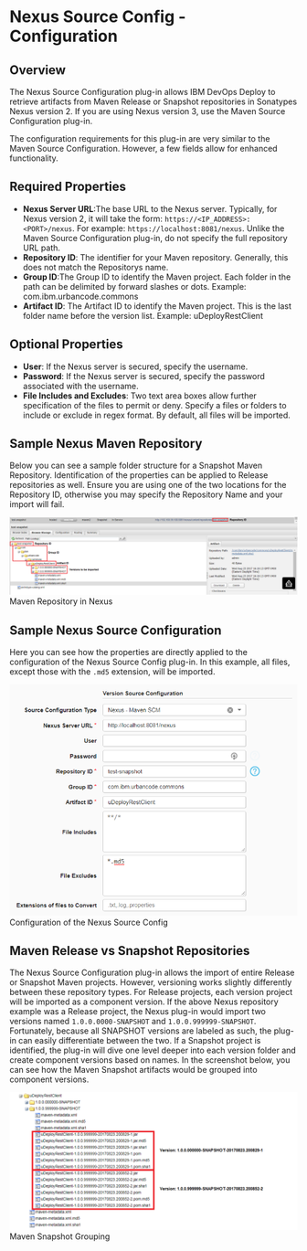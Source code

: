 
# Nexus Source Config - Configuration


## Overview


The Nexus Source Configuration plug-in allows IBM DevOps Deploy to retrieve artifacts from Maven Release or Snapshot repositories in Sonatypes Nexus version 2. If you are using Nexus version 3, use the Maven Source Configuration plug-in.


The configuration requirements for this plug-in are very similar to the Maven Source Configuration. However, a few fields allow for enhanced functionality.


## Required Properties

* **Nexus Server URL**:The base URL to the Nexus server. Typically, for Nexus version 2, it will take the form: `https://<IP_ADDRESS>:<PORT>/nexus`. For example: `https://localhost:8081/nexus`. Unlike the Maven Source Configuration plug-in, do not specify the full repository URL path.
* **Repository ID**: The identifier for your Maven repository. Generally, this does not match the Repositorys name.
* **Group ID**:The Group ID to identify the Maven project. Each folder in the path can be delimited by forward slashes or dots. Example: com.ibm.urbancode.commons
* **Artifact ID**: The Artifact ID to identify the Maven project. This is the last folder name before the version list. Example: uDeployRestClient

## Optional Properties

* **User**: If the Nexus server is secured, specify the username.
* **Password**: If the Nexus server is secured, specify the password associated with the username.
* **File Includes and Excludes**: Two text area boxes allow further specification of the files to permit or deny. Specify a files or folders to include or exclude in regex format. By default, all files will be imported.

## Sample Nexus Maven Repository


Below you can see a sample folder structure for a Snapshot Maven Repository. Identification of the properties can be applied to Release repositories as well. Ensure you are using one of the two locations for the Repository ID, otherwise you may specify the Repository Name and your import will fail.


[![](media/repository.png)](media/repository.png)
Maven Repository in Nexus


## Sample Nexus Source Configuration


Here you can see how the properties are directly applied to the configuration of the Nexus Source Config plug-in. In this example, all files, except those with the `.md5` extension, will be imported.


[![](media/source-config.png)](media/source-config.png)
Configuration of the Nexus Source Config


## Maven Release vs Snapshot Repositories


The Nexus Source Configuration plug-in allows the import of entire Release or Snapshot Maven projects. However, versioning works slightly differently between these repository types. For Release projects, each version project will be imported as a component version. If the above Nexus repository example was a Release project, the Nexus plug-in would import two versions named `1.0.0.0000-SNAPSHOT` and `1.0.0.999999-SNAPSHOT`. Fortunately, because all SNAPSHOT versions are labeled as such, the plug-in can easily differentiate between the two. If a Snapshot project is identified, the plug-in will dive one level deeper into each version folder and create component versions based on names. In the screenshot below, you can see how the Maven Snapshot artifacts would be grouped into component versions.


[![](media/snapshot-project.png)](media/snapshot-project.png)
Maven Snapshot Grouping

